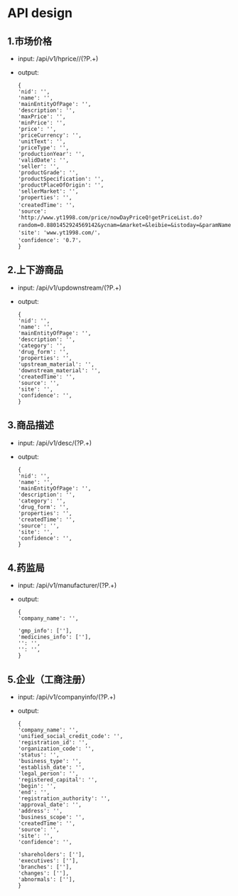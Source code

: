 # API design

## 1.市场价格
* input: /api/v1/hprice//(?P<name>.+)
* output: 

      {
      'nid': '',
      'name': '',
      'mainEntityOfPage': '',
      'description': '',
      'maxPrice': '',
      'minPrice': '',
      'price': '',
      'priceCurrency': '',
      'unitText': '',
      'priceType': '',
      'productionYear': '',
      'validDate': '',
      'seller': '',
      'productGrade': '',
      'productSpecification': '',
      'productPlaceOfOrigin': '',
      'sellerMarket': '',
      'properties': '',
      'createdTime': ''，
      'source': 'http://www.yt1998.com/price/nowDayPriceQ!getPriceList.do?random=0.8801452924569142&ycnam=&market=&leibie=&istoday=&paramName=&paramValue=&pageIndex=226&pageSize=20'，
      'site': 'www.yt1998.com/'，
      'confidence': '0.7'，     
      }


## 2.上下游商品
* input: /api/v1/updownstream/(?P<name>.+)
* output: 

      {
      'nid': '',
      'name': '',
      'mainEntityOfPage': '',
      'description': '',
      'category': '',
      'drug_form': '',
      'properties': '',
      'upstream_material': '',
      'downstream_material': '',
      'createdTime': '',
      'source': '',
      'site': '',
      'confidence': '',
      }

## 3.商品描述
* input: /api/v1/desc/(?P<name>.+)
* output: 

      {
      'nid': '',
      'name': '',
      'mainEntityOfPage': '',
      'description': '',
      'category': '',
      'drug_form': '',
      'properties': '',
      'createdTime': '',
      'source': '',
      'site': '',
      'confidence': '',
      }

## 4.药监局
* input: /api/v1/manufacturer/(?P<drug>.+)
* output: 

      {
      'company_name': '',

      'gmp_info': [''],
      'medicines_info': [''],
      '': '',
      '': '',
      }

## 5.企业（工商注册）
* input: /api/v1/companyinfo/(?P<company>.+)
* output: 

      {
      'company_name': '',
      'unified_social_credit_code': '',
      'registration_id': '',
      'organization_code': '',
      'status': '',
      'business_type': '',
      'establish_date': '',
      'legal_person': '',
      'registered_capital': '',
      'begin': '',
      'end': '',
      'registration_authority': '',
      'approval_date': '',
      'address': '',
      'business_scope': '',
      'createdTime': '',
      'source': '',
      'site': '',
      'confidence': '',

      'shareholders': [''],
      'executives': [''],
      'branches': [''],
      'changes': [''],
      'abnormals': [''],
      }
